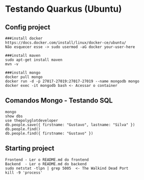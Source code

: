 # Testando Quarkus (Ubuntu)

## Config project
```
###install docker 
https://docs.docker.com/install/linux/docker-ce/ubuntu/
Não esquecer esse -> sudo usermod -aG docker your-user-here

###install maven 
sudo apt-get install maven
mvn -v

###install mongo
docker pull mongo
docker run -d -p 27017-27019:27017-27019 --name mongodb mongo
docker exec -it mongodb bash <- Acessar o container
```

## Comandos Mongo - Testando SQL
```
mongo
show dbs 
use thepolyglotdeveloper
db.people.save({ firstname: "Gustavo", lastname: "Silva" })
db.people.find()
db.people.find({ firstname: "Gustavo" })
```

## Starting project
```
Frontend - Ler o README.md do frontend 
Backend  - Ler o README.md do backend
sudo netstat -tlpn | grep 5005  <- The Walkind Dead Port
kill -9 'process'
```
